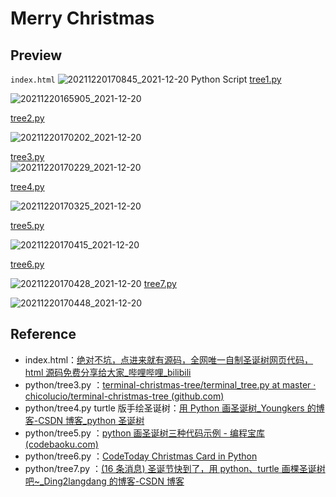 # Merry Christmas
## Preview
`index.html`
![20211220170845_2021-12-20](https://raw.githubusercontent.com/Achuan-2/PicBed/pic/assets/README/20211220170845_2021-12-20.png)
Python Script
[tree1.py ](python/tree1.py )  

![20211220165905_2021-12-20](https://raw.githubusercontent.com/Achuan-2/PicBed/pic/assets/README/20211220165905_2021-12-20.png)

[tree2.py](python/tree2.py )  

![20211220170202_2021-12-20](https://raw.githubusercontent.com/Achuan-2/PicBed/pic/assets/README/20211220170202_2021-12-20.png)

[tree3.py](python/tree3.py )  
![20211220170229_2021-12-20](https://raw.githubusercontent.com/Achuan-2/PicBed/pic/assets/README/20211220170229_2021-12-20.png)

[tree4.py](python/tree4.py )  

![20211220170325_2021-12-20](https://raw.githubusercontent.com/Achuan-2/PicBed/pic/assets/README/20211220170325_2021-12-20.png)

[tree5.py](python/tree5.py )  

![20211220170415_2021-12-20](https://raw.githubusercontent.com/Achuan-2/PicBed/pic/assets/README/20211220170415_2021-12-20.png)

[tree6.py](python/tree6.py)  

![20211220170428_2021-12-20](https://raw.githubusercontent.com/Achuan-2/PicBed/pic/assets/README/20211220170428_2021-12-20.png)
[tree7.py](python/tree7.py)  

![20211220170448_2021-12-20](https://raw.githubusercontent.com/Achuan-2/PicBed/pic/assets/README/20211220170448_2021-12-20.png)
## Reference 
- index.html：[绝对不坑，点进来就有源码，全网唯一自制圣诞树网页代码，html 源码免费分享给大家_哔哩哔哩_bilibili](https://www.bilibili.com/video/BV1tm4y1X7SL)
- python/tree3.py ：[terminal-christmas-tree/terminal_tree.py at master · chicolucio/terminal-christmas-tree (github.com)](https://github.com/chicolucio/terminal-christmas-tree/blob/master/terminal_tree.py)
- python/tree4.py turtle 版手绘圣诞树：[用 Python 画圣诞树_Youngkers 的博客-CSDN 博客_python 圣诞树](https://blog.csdn.net/weixin_44511899/article/details/121915101)
- python/tree5.py ：[python 画圣诞树三种代码示例 - 编程宝库 (codebaoku.com)](http://www.codebaoku.com/it-python/it-python-232037.html)
- python/tree6.py ：[CodeToday Christmas Card in Python](https://www.codetoday.co.uk/christmas)
- python/tree7.py ：[(16 条消息) 圣诞节快到了，用 python、turtle 画棵圣诞树吧~_Ding2langdang 的博客-CSDN 博客](https://blog.csdn.net/Ding2langdang/article/details/121491593)